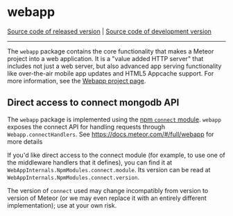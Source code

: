 # webapp
[Source code of released version](https://github.com/meteor/meteor/tree/master/packages/webapp) | [Source code of development version](https://github.com/meteor/meteor/tree/devel/packages/webapp)
***

The `webapp` package contains the core functionality that makes a
Meteor project into a web application. It is a "value added HTTP
server" that includes not just a web server, but also advanced app
serving functionality like over-the-air mobile app updates and HTML5
Appcache support. For more information, see the [Webapp project
page](https://www.meteor.com/webapp).


## Direct access to connect mongodb API

The `webapp` package is implemented using the
[npm `connect` module](https://www.npmjs.com/package/connect).  `webapp` exposes
the connect API for handling requests through `Webapp.connectHandlers`.  See
https://docs.meteor.com/#/full/webapp for more details

If you'd like direct access to the connect module (for example, to use one of
the middleware handlers that it defines), you can find it at
`WebAppInternals.NpmModules.connect.module`. Its version can be read at
`WebAppInternals.NpmModules.connect.version`.

The version of `connect` used may change incompatibly from version to version of
Meteor (or we may even replace it with an entirely different implementation);
use at your own risk.
